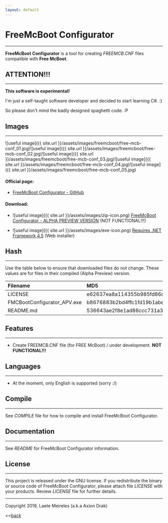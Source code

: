 ```yaml
---
layout: default
---
```


# FreeMcBoot Configurator
* * *
**FreeMcBoot Configurator** is a tool for creating _FREEMCB.CNF_ files compatible with **Free McBoot**.

## ATTENTION!!!
----------------
**This software is experimental!**

I'm just a self-taught software developer and decided to start learning C#. :)

So please don't mind the badly designed spaghetti code. :P

## Images
* * *
![useful image]({{ site.url }}/assets/images/freemcboot/free-mcb-conf_01.jpg)![useful image]({{ site.url }}/assets/images/freemcboot/free-mcb-conf_02.jpg)![useful image]({{ site.url }}/assets/images/freemcboot/free-mcb-conf_03.jpg)![useful image]({{ site.url }}/assets/images/freemcboot/free-mcb-conf_04.jpg)![useful image]({{ site.url }}/assets/images/freemcboot/free-mcb-conf_05.jpg)

#### Official page:

* [FreeMcBoot Configurator - GitHub](https://github.com/AxionDrak/FreeMCBootConfigurator)

#### Download:

* ![useful image]({{ site.url }}/assets/images/zip-icon.png) [FreeMcBoot Configurator - ALPHA PREVIEW VERSION](https://github.com/AxionDrak/FreeMCBootConfigurator/releases/tag/0.0.1.0) (NOT FUNCTIONAL!!!)

* ![useful image]({{ site.url }}/assets/images/exe-icon.png) [Requires .NET Framework 4.5](https://www.microsoft.com/en-US/download/details.aspx?id=30653) (Web installer)

## Hash
* * *
Use the table below to ensure that downloaded files do not change. These values are for files in their compiled (Alpha Preview) version.

| Filename                    | MD5                              | SHA256                                                           |
|:----------------------------|:---------------------------------|:---------------------------------------------------------------- |
| LICENSE                     | e62637ea8a114355b985fd86c9ffbd6e | 230184f60bae2feaf244f10a8bac053c8ff33a183bcc365b4d8b876d2b7f4809 |
| FMCBootConfigurator_APV.exe | b8676883b2bd4ffc1fd19b1abeb4b9cc | b433ea04213383413ef96b965a9b48281b84a1ec4d4579e81a17bccd26faffe4 |
| README.md                   | 536643ae2f8e1ad86ccc731a3c8049ea | 6995ddc6e286be362ef6c819587d71e3d811f6d87532837f428bffbe72734a64 |

## Features
* * *
* Create FREEMCB.CNF file (for FREE McBoot) / under development. <b>NOT FUNCTIONAL!!!</b>

## Languages
* * *
* At the moment, only English is supported (sorry :/)

## Compile
* * *
See _COMPILE_ file for how to compile and install FreeMcBoot Configurator.

## Documentation
* * *
See _README_ for FreeMcBoot Configurator information.

## License
* * *
This project is released under the GNU license. If you redistribute the binary or source code of FreeMcBoot Configurator, please attach file _LICENSE_ with your products.
Review _LICENSE_ file for further details.

* * *
Copyright 2019, Laete Meireles (a.k.a Axion Drak)

<<[back](./)
